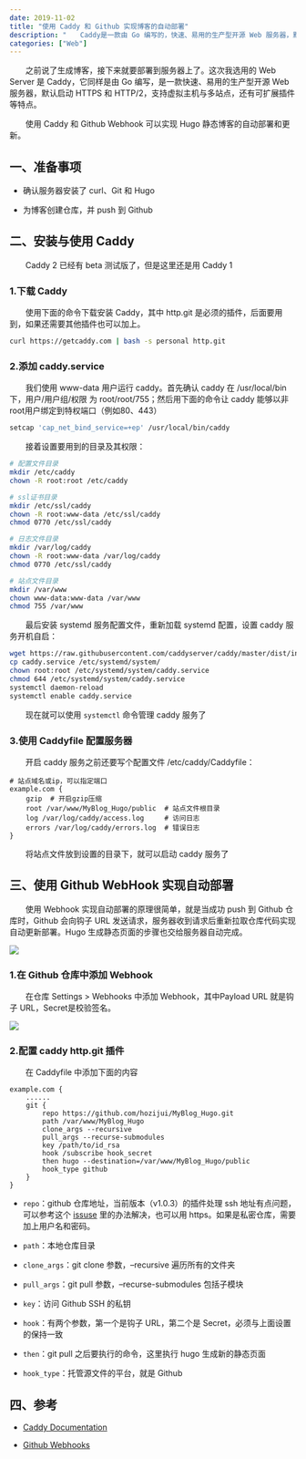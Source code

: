 ```yaml
---
date: 2019-11-02
title: "使用 Caddy 和 Github 实现博客的自动部署"
description: "　　Caddy是一款由 Go 编写的，快速、易用的生产型开源 Web 服务器，默认启动 HTTPS 和 HTTP/2，支持虚拟主机与多站点，还有可扩展插件等特点。使用 Caddy 和 Github Webhook 可以实现 Hugo 静态博客的自动部署和更新，其原理很简单，就是当成功 push 到 Github 仓库时，Github 会向钩子 URL 发送请求，服务器收到请求后重新拉取仓库代码实现自动更新部署......"
categories: ["Web"]
---
```


　　之前说了生成博客，接下来就要部署到服务器上了。这次我选用的 Web Server 是 Caddy，它同样是由 Go 编写，是一款快速、易用的生产型开源 Web 服务器，默认启动 HTTPS 和 HTTP/2，支持虚拟主机与多站点，还有可扩展插件等特点。

　　使用 Caddy 和 Github Webhook 可以实现 Hugo 静态博客的自动部署和更新。

## 一、准备事项

- 确认服务器安装了 curl、Git 和 Hugo

- 为博客创建仓库，并 push 到 Github

## 二、安装与使用 Caddy

　　Caddy 2 已经有 beta 测试版了，但是这里还是用 Caddy 1

### 1.下载 Caddy

　　使用下面的命令下载安装 Caddy，其中 http.git 是必须的插件，后面要用到，如果还需要其他插件也可以加上。

```bash
curl https://getcaddy.com | bash -s personal http.git
```

### 2.添加 caddy.service

　　我们使用 www-data 用户运行 caddy。首先确认 caddy 在 /usr/local/bin 下，用户/用户组/权限 为 root/root/755；然后用下面的命令让 caddy 能够以非root用户绑定到特权端口（例如80、443）

```bash
setcap 'cap_net_bind_service=+ep' /usr/local/bin/caddy
```

　　接着设置要用到的目录及其权限：

```bash
# 配置文件目录
mkdir /etc/caddy
chown -R root:root /etc/caddy

# ssl证书目录
mkdir /etc/ssl/caddy
chown -R root:www-data /etc/ssl/caddy
chmod 0770 /etc/ssl/caddy

# 日志文件目录
mkdir /var/log/caddy
chown -R root:www-data /var/log/caddy
chmod 0770 /etc/ssl/caddy

# 站点文件目录
mkdir /var/www
chown www-data:www-data /var/www
chmod 755 /var/www
```

　　最后安装 systemd 服务配置文件，重新加载 systemd 配置，设置 caddy 服务开机自启：

```bash
wget https://raw.githubusercontent.com/caddyserver/caddy/master/dist/init/linux-systemd/caddy.service
cp caddy.service /etc/systemd/system/
chown root:root /etc/systemd/system/caddy.service
chmod 644 /etc/systemd/system/caddy.service
systemctl daemon-reload
systemctl enable caddy.service
```

　　现在就可以使用 `systemctl` 命令管理 caddy 服务了

### 3.使用 Caddyfile 配置服务器

　　开启 caddy 服务之前还要写个配置文件 /etc/caddy/Caddyfile：

```Caddyfile
# 站点域名或ip，可以指定端口
example.com {
    gzip  # 开启gzip压缩
    root /var/www/MyBlog_Hugo/public  # 站点文件根目录 
    log /var/log/caddy/access.log     # 访问日志
    errors /var/log/caddy/errors.log  # 错误日志
}
```

　　将站点文件放到设置的目录下，就可以启动 caddy 服务了

## 三、使用 Github WebHook 实现自动部署

　　使用 Webhook 实现自动部署的原理很简单，就是当成功 push 到 Github 仓库时，Github 会向钩子 URL 发送请求，服务器收到请求后重新拉取仓库代码实现自动更新部署。Hugo 生成静态页面的步骤也交给服务器自动完成。

![](/images/caddy-auto-deployment/1.png)

### 1.在 Github 仓库中添加 Webhook

　　在仓库 Settings > Webhooks 中添加 Webhook，其中Payload URL 就是钩子 URL，Secret是校验签名。

![](/images/caddy-auto-deployment/2.png)

### 2.配置 caddy http.git 插件

　　在 Caddyfile 中添加下面的内容

```Caddyfile
example.com {
    ......
    git {
        repo https://github.com/hozijui/MyBlog_Hugo.git
        path /var/www/MyBlog_Hugo
        clone_args --recursive
        pull_args --recurse-submodules
        key /path/to/id_rsa
        hook /subscribe hook_secret
        then hugo --destination=/var/www/MyBlog_Hugo/public
        hook_type github
    }
}
```

- `repo`：github 仓库地址，当前版本（v1.0.3）的插件处理 ssh 地址有点问题，可以参考这个 [issuse](https://github.com/abiosoft/caddy-git/issues/106) 里的办法解决，也可以用 https。如果是私密仓库，需要加上用户名和密码。

- `path`：本地仓库目录

- `clone_args`：git clone 参数，–recursive 遍历所有的文件夹

- `pull_args`：git pull 参数，–recurse-submodules 包括子模块

- `key`：访问 Github SSH 的私钥

- `hook`：有两个参数，第一个是钩子 URL，第二个是 Secret，必须与上面设置的保持一致

- `then`：git pull 之后要执行的命令，这里执行 hugo 生成新的静态页面

- `hook_type`：托管源文件的平台，就是 Github

## 四、参考

- [Caddy Documentation](https://caddyserver.com/v1/docs)

- [Github Webhooks](https://developer.github.com/webhooks/)
